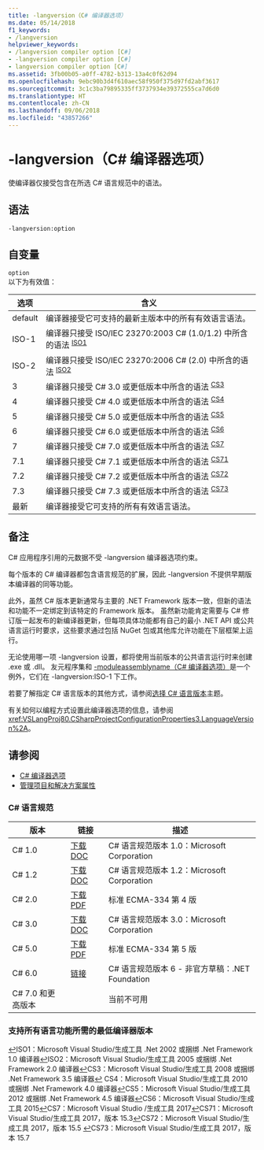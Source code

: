 ```yaml
---
title: -langversion（C# 编译器选项）
ms.date: 05/14/2018
f1_keywords:
- /langversion
helpviewer_keywords:
- /langversion compiler option [C#]
- -langversion compiler option [C#]
- langversion compiler option [C#]
ms.assetid: 3fb00b05-a0ff-4782-b313-13a4c0f62d94
ms.openlocfilehash: 9ebc90b3d4f610aec58f950f375d97fd2abf3617
ms.sourcegitcommit: 3c1c3ba79895335ff3737934e39372555ca7d6d0
ms.translationtype: HT
ms.contentlocale: zh-CN
ms.lasthandoff: 09/06/2018
ms.locfileid: "43857266"
---
```

# <a name="-langversion-c-compiler-options"></a>-langversion（C# 编译器选项）

使编译器仅接受包含在所选 C# 语言规范中的语法。  
  
## <a name="syntax"></a>语法  

```console
-langversion:option  
```

## <a name="arguments"></a>自变量

 `option`  
 以下为有效值：  
  
|选项|含义|  
|------------|-------------|  
|default|编译器接受它可支持的最新主版本中的所有有效语言语法。|
|ISO-1|编译器只接受 ISO/IEC 23270:2003 C# (1.0/1.2) 中所含的语法 <sup id="TISO1">[ISO1](#FISO1)</sup>|  
|ISO-2|编译器只接受 ISO/IEC 23270:2006 C# (2.0) 中所含的语法 <sup id="TISO2">[ISO2](#FISO2)</sup>|
|3|编译器只接受 C# 3.0 或更低版本中所含的语法 <sup id="TCS3">[CS3](#FCS3)</sup>|
|4|编译器只接受 C# 4.0 或更低版本中所含的语法 <sup id="TCS4">[CS4](#FCS4)</sup>|
|5|编译器只接受 C# 5.0 或更低版本中所含的语法 <sup id="TCS5">[CS5](#FCS5)</sup>|
|6|编译器只接受 C# 6.0 或更低版本中所含的语法 <sup id="TCS6">[CS6](#FCS6)</sup>|
|7|编译器只接受 C# 7.0 或更低版本中所含的语法 <sup id="TCS7">[CS7](#FCS7)</sup>|
|7.1|编译器只接受 C# 7.1 或更低版本中所含的语法 <sup id="TCS71">[CS71](#FCS71)</sup>|
|7.2|编译器只接受 C# 7.2 或更低版本中所含的语法 <sup id="TCS72">[CS72](#FCS72)</sup>|
|7.3|编译器只接受 C# 7.3 或更低版本中所含的语法 <sup id="TCS73">[CS73](#FCS73)</sup>|
|最新|编译器接受它可支持的所有有效语言语法。|

<!--- Uncomment and move these above
|8|The compiler accepts only syntax that is included in C# 8 or lower <sup id="TCS8">[CS8](#FCS8)</sup>|
-->

## <a name="remarks"></a>备注

 C# 应用程序引用的元数据不受 -langversion 编译器选项约束。  
  
 每个版本的 C# 编译器都包含语言规范的扩展，因此 -langversion 不提供早期版本编译器的同等功能。  

 此外，虽然 C# 版本更新通常与主要的 .NET Framework 版本一致，但新的语法和功能不一定绑定到该特定的 Framework 版本。 虽然新功能肯定需要与 C# 修订版一起发布的新编译器更新，但每项具体功能都有自己的最小 .NET API 或公共语言运行时要求，这些要求通过包括 NuGet 包或其他库允许功能在下层框架上运行。
  
 无论使用哪一项 -langversion 设置，都将使用当前版本的公共语言运行时来创建 .exe 或 .dll。 友元程序集和 [-moduleassemblyname（C# 编译器选项）](../../../csharp/language-reference/compiler-options/moduleassemblyname-compiler-option.md)是一个例外，它们在 -langversion:ISO-1 下工作。  

 若要了解指定 C# 语言版本的其他方式，请参阅[选择 C# 语言版本](../configure-language-version.md)主题。
  
 有关如何以编程方式设置此编译器选项的信息，请参阅 <xref:VSLangProj80.CSharpProjectConfigurationProperties3.LanguageVersion%2A>。  

## <a name="see-also"></a>请参阅

- [C# 编译器选项](index.md)  
- [管理项目和解决方案属性](/visualstudio/ide/managing-project-and-solution-properties)  

### <a name="c-language-specification"></a>C# 语言规范

|版本|链接|描述|
|-------|----|-----------|
|C# 1.0|[下载 DOC](https://download.microsoft.com/download/a/9/e/a9e229b9-fee5-4c3e-8476-917dee385062/csharp%20language%20specification%20v1.0.doc)|C# 语言规范版本 1.0：Microsoft Corporation|
|C# 1.2|[下载 DOC](https://download.microsoft.com/download/5/e/5/5e58be0a-b02b-41ac-a4a3-7a22286214ff/csharp%20language%20specification%20v1.2.doc)|C# 语言规范版本 1.2：Microsoft Corporation|
|C# 2.0|[下载 PDF](https://www.ecma-international.org/publications/files/ECMA-ST-ARCH/Ecma-334%204th%20edition%20June%202006.pdf)|标准 ECMA-334 第 4 版|
|C# 3.0|[下载 DOC](https://download.microsoft.com/download/3/8/8/388e7205-bc10-4226-b2a8-75351c669b09/CSharp%20Language%20Specification.doc)|C# 语言规范版本 3.0：Microsoft Corporation|
|C# 5.0|[下载 PDF](https://www.ecma-international.org/publications/files/ECMA-ST/Ecma-334.pdf)|标准 ECMA-334 第 5 版|
|C# 6.0|[链接](../language-specification/index.md)|C# 语言规范版本 6 - 非官方草稿：.NET Foundation|
|C# 7.0 和更高版本||当前不可用|

### <a name="minimum-compiler-version-needed-to-support-all-language-features"></a>支持所有语言功能所需的最低编译器版本

[↩](#TISO1)<a name="FISO1">ISO1</a>：Microsoft Visual Studio/生成工具 .Net 2002 或捆绑 .Net Framework 1.0 编译器[↩](#TISO2)<a name="FISO2">ISO2</a>：Microsoft Visual Studio/生成工具 2005 或捆绑 .Net Framework 2.0 编译器[↩](#TCS3)<a name="FCS3">CS3</a>：Microsoft Visual Studio/生成工具 2008 或捆绑 .Net Framework 3.5 编译器[↩](#TCS4) <a name="FCS4">CS4</a>：Microsoft Visual Studio/生成工具 2010 或捆绑 .Net Framework 4.0 编译器[↩](#TCS5)<a name="FCS5">CS5</a>：Microsoft Visual Studio/生成工具 2012 或捆绑 .Net Framework 4.5 编译器[↩](#TCS6)<a name="FCS6">CS6</a>：Microsoft Visual Studio/生成工具 2015[↩](#TCS7)<a name="FCS7">CS7</a>：Microsoft Visual Studio /生成工具 2017[↩](#TCS71)<a name="FCS71">CS71</a>：Microsoft Visual Studio/生成工具 2017，版本 15.3[↩](#TCS72)<a name="FCS72">CS72</a>：Microsoft Visual Studio/生成工具 2017，版本 15.5 [↩](#TCS73)<a name="FCS73">CS73</a>：Microsoft Visual Studio/生成工具 2017，版本 15.7

<!--- Uncomment and add to the above when they become officially released
[↩](#TCS8)<a name="FCS8">CS8</a>: Microsoft Visual Studio/Build Tools 20??    
-->
